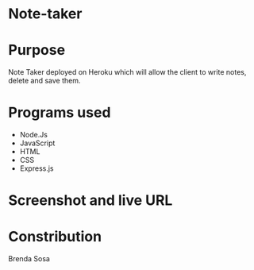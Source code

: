 
# Note-taker

# Purpose

Note Taker deployed on Heroku which will allow the client to write notes, delete and save them.


# Programs used

* Node.Js
* JavaScript
* HTML
* CSS
* Express.js


# Screenshot and live URL

# Constribution

Brenda Sosa

